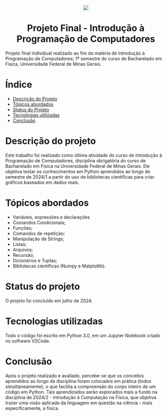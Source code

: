 <p align="center">
<img src="https://github.com/user-attachments/assets/7e089861-280f-43a1-8fb1-98d421ac52c0"/>
</p>
  
<h1 align="center"> Projeto Final - Introdução à Programação de Computadores </h1>
Projeto final individual realizado ao fim da matéria de Introdução à Programação de Computadores; 1º semestre do curso de Bacharelado em Física, Universidade Federal de Minas Gerais.

# Índice
* [Descrição do Projeto](#descrição-do-projeto)
* [Tópicos abordados](#tópicos-abordados)
* [Status do Projeto](#status-do-projeto)
* [Tecnologias utilizadas](#tecnologias-utilizadas)
* [Conclusão](#conclusão)

# Descrição do projeto 
Este trabalho foi realizado como última atividade do curso de Introdução à Programação de Computadores, disciplina obrigatória do curso de Bacharelado em Física na Universidade Federal de Minas Gerais. Ele objetiva testar os conhecimentos em Python aprendidos ao longo do semestre de 2024/1 a partir do uso de bibliotecas científicas para criar gráficos baseados em dados reais. 

# Tópicos abordados
- Variáveis, expressões e declarações
- Comandos Condicionais;
- Funções;
- Comandos de repetição;
- Manipulação de Strings;
- Listas;
- Arquivos;
- Recursão;
- Dicionários e Tuplas;
- Bibliotecas científicas (Numpy e Matplotlib).

# Status do projeto
O projeto foi concluído em julho de 2024.

# Tecnologias utilizadas
Todo o código foi escrito em Python 3.0, em um Jupyter Notebook criado no software VSCode.

# Conclusão
Após o projeto realizado e avaliado, percebe-se que os conceitos aprendidos ao longo da disciplina foram colocados em prática (todos simultaneamente), o que facilita a compreensão do corpo inteiro de um código em Python. Tais aprendizados serão explorados mais a fundo na disciplina de 2024/2 - Introdução à Computação na Física, que objetiva trazer uma visão aplicada da linguagem em questão na ciência - mais especificamente, a física. 
